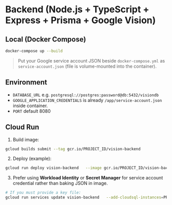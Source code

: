 # Backend (Node.js + TypeScript + Express + Prisma + Google Vision)

## Local (Docker Compose)
```bash
docker-compose up --build
```
> Put your Google service account JSON beside `docker-compose.yml` as `service-account.json` (file is volume-mounted into the container).

## Environment
- `DATABASE_URL` e.g. `postgresql://postgres:password@db:5432/visiondb`
- `GOOGLE_APPLICATION_CREDENTIALS` is already `/app/service-account.json` inside container.
- `PORT` default 8080

## Cloud Run
1. Build image:
```bash
gcloud builds submit --tag gcr.io/PROJECT_ID/vision-backend
```
2. Deploy (example):
```bash
gcloud run deploy vision-backend   --image gcr.io/PROJECT_ID/vision-backend   --region asia-east1 --platform managed   --set-env-vars PORT=8080,DATABASE_URL=YOUR_CLOUDSQL_CONNSTRING   --allow-unauthenticated
```
3. Prefer using **Workload Identity** or **Secret Manager** for service account credential rather than baking JSON in image.
```bash
# If you must provide a key file:
gcloud run services update vision-backend   --add-cloudsql-instances=PROJECT:REGION:INSTANCE   --set-env-vars GOOGLE_APPLICATION_CREDENTIALS=/app/service-account.json
```
